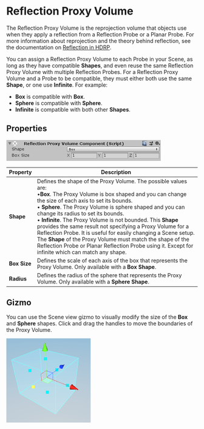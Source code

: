 # Reflection Proxy Volume

The Reflection Proxy Volume is the reprojection volume that objects use when they apply a reflection from a Reflection Probe or a Planar Probe. For more information about reprojection and the theory behind reflection, see the documentation on [Reflection in HDRP](Reflection-in-HDRP.html).

You can assign a Reflection Proxy Volume to each Probe in your Scene, as long as they have compatible **Shapes**, and even reuse the same Reflection Proxy Volume with multiple Reflection Probes. For a Reflection Proxy Volume and a Probe to be compatible, they must either both use the same **Shape**, or one use **Infinite**. For example: 

- **Box** is compatible with **Box**.
- **Sphere** is compatible with **Sphere**.
- **Infinite** is compatible with both other **Shapes**.

## Properties

![](Images/ReflectionProxyVolume1.png)

| **Property** | **Description**                                              |
| ------------ | ------------------------------------------------------------ |
| **Shape**    | Defines the shape of the Proxy Volume. The possible values are:<br />&#8226;**Box**. The Proxy Volume is box shaped and you can change the size of each axis to set its bounds.<br />&#8226; **Sphere**. The Proxy Volume is sphere shaped and you can change its radius to set its bounds.<br />&#8226; **Infinite**. The Proxy Volume is not bounded. This **Shape** provides the same result not specifying a Proxy Volume for a Reflection Probe. It is useful for easily changing a Scene setup.<br />The **Shape** of the Proxy Volume must match the shape of the Reflection Probe or Planar Reflection Probe using it. Except for infinite which can match any shape. |
| **Box Size** | Defines the scale of each axis of the box that represents the Proxy Volume. Only available with a **Box Shape**. |
| **Radius**   | Defines the radius of the sphere that represents the Proxy Volume. Only available with a **Sphere Shape**. |

 

## Gizmo

You can use the Scene view gizmo to visually modify the size of the **Box** and **Sphere** shapes. Click and drag the handles to move the boundaries of the Proxy Volume.

![](Images/ReflectionProxyVolume2.png)